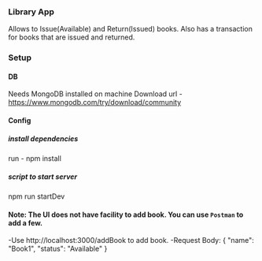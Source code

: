 ### Library App
Allows to Issue(Available) and Return(Issued) books. Also has a transaction for books that are issued and returned.

### Setup

#### DB
Needs MongoDB installed on machine
Download url - https://www.mongodb.com/try/download/community

#### Config
##### install dependencies
run - npm install
##### script to start server
npm run startDev

#### Note: The UI does not have facility to add book. You can use `Postman` to add a few. 
-Use http://localhost:3000/addBook to add book.
-Request Body: { "name": "Book1", "status": "Available" }
